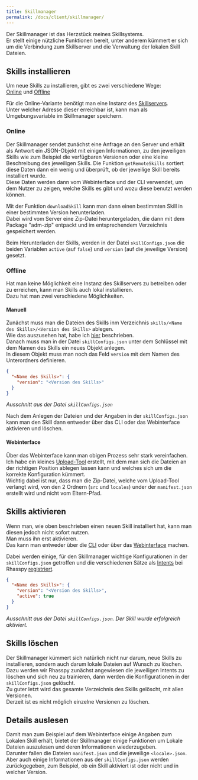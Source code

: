 ```yaml
---
title: Skillmanager
permalink: /docs/client/skillmanager/
---
```


Der Skillmanager ist das Herzstück meines Skillsystems.   
Er stellt einige nützliche Funktionen bereit, unter anderem kümmert er sich um die Verbindung zum Skillserver und die Verwaltung der lokalen Skill Dateien.  

## Skills installieren

Um neue Skills zu installieren, gibt es zwei verschiedene Wege:  
[Online](#online) und [Offline](#offline)  

Für die Online-Variante benötigt man eine Instanz des [Skillservers](./../server/skillserver.md).  
Unter welcher Adresse dieser erreichbar ist, kann man als Umgebungsvariable im Skillmanager speichern.  

### Online

Der Skillmanager sendet zunächst eine Anfrage an den Server und erhält als Antwort ein JSON-Objekt mit einigen Informationen, zu den jeweiligen Skills wie zum Beispiel die verfügbaren Versionen oder eine kleine Beschreibung des jeweiligen Skills.
Die Funktion ``getRemoteSkills`` sortiert diese Daten dann ein wenig und überprüft, ob der jeweilige Skill bereits installiert wurde.  
Diese Daten werden dann vom Webinterface und der CLI verwendet, um dem Nutzer zu zeigen, welche Skills es gibt und wozu diese benutzt werden können.  
  
Mit der Funktion ``downloadSkill`` kann man dann einen bestimmten Skill in einer bestimmten Version herunterladen.  
Dabei wird vom Server eine Zip-Datei heruntergeladen, die dann mit dem Package "adm-zip" entpackt und im entsprechendem Verzeichnis gespeichert werden.  
  
Beim Herunterladen der Skills, werden in der Datei ``skillConfigs.json`` die beiden Variablen ``active`` (auf ``false``) und ``version`` (auf die jeweilige Version) gesetzt.  


### Offline

Hat man keine Möglichkeit eine Instanz des Skillservers zu betreiben oder zu erreichen, kann man Skills auch lokal installieren.  
Dazu hat man zwei verschiedene Möglichkeiten.

#### Manuell

Zunächst muss man die Dateien des Skills inm Verzeichnis ``skills/<Name des Skills>/<Version des Skills>`` ablegen.  
Wie das auszusehen hat, habe ich [hier](./../skill/instruction.md#ordner-anlegen) beschrieben.  
Danach muss man in der Datei ``skillConfigs.json`` unter dem Schlüssel mit dem Namen des Skills ein neues Objekt anlegen.  
In diesem Objekt muss man noch das Feld ``version`` mit dem Namen des Unterordners definieren.  
````json
{
  "<Name des Skills>": {
    "version": "<Version des Skills>"
  }
}
````
*Ausschnitt aus der Datei ``skillConfigs.json``*  
  
Nach dem Anlegen der Dateien und der Angaben in der ``skillConfigs.json`` kann man den Skill dann entweder über das CLI oder das Webinterface aktivieren und löschen.  

#### Webinterface
Über das Webinterface kann man obigen Prozess sehr stark vereinfachen.  
Ich habe ein kleines [Upload-Tool](./webinterface.md#upload) erstellt, mit dem man sich die Dateien an der richtigen Position ablegen lassen kann und welches sich um die korrekte Konfiguration kümmert.  
Wichtig dabei ist nur, dass man die Zip-Datei, welche vom Upload-Tool verlangt wird, von den 2 Ordnern (``src`` und ``locales``) under der ``manifest.json`` erstellt wird und nicht vom Eltern-Pfad.  


## Skills aktivieren

Wenn man, wie oben beschrieben einen neuen Skill installiert hat, kann man diesen jedoch nicht sofort nutzen.  
Man muss ihn erst aktivieren.  
Das kann man entweder über die [CLI](./cli.md#befehle) oder über das [Webinterface](./webinterface.md#details) machen.  

Dabei werden einige, für den Skillmanager wichtige Konfigurationen in der ``skillConfigs.json`` getroffen und die verschiedenen Sätze als [Intents](./rhasspy.md#neue-intents-hinzufgen) bei Rhasspy [registriert](./rhasspy.md#rhasspy-trainieren).  

````json
{
  "<Name des Skills>": {
    "version": "<Version des Skills>",
    "active": true
  }
}
````
*Ausschnitt aus der Datei ``skillConfigs.json``. Der Skill wurde erfolgreich aktiviert.*

## Skills löschen

Der Skillmanager kümmert sich natürlich nicht nur darum, neue Skills zu installieren, sondern auch darum lokale Dateien auf Wunsch zu löschen.  
Dazu werden wir Rhasspy zunächst angewiesen die jeweiligen Intents zu löschen und sich neu zu trainieren, dann werden die Konfigurationen in der ``skillConfigs.json`` gelöscht.  
Zu guter letzt wird das gesamte Verzeichnis des Skills gelöscht, mit allen Versionen.  
Derzeit ist es nicht möglich einzelne Versionen zu löschen.  


## Details auslesen

Damit man zum Beispiel auf dem Webinterface einige Angaben zum Lokalen Skill erhält, bietet der Skillmanager einige Funktionen um Lokale Dateien auszulesen und deren Informationen wiederzugeben.  
Darunter fallen die Dateien ``manifest.json`` und die jeweilige ``<locale>.json``.  
Aber auch einige Informationen aus der ``skillConfigs.json`` werden zurückgegeben, zum Beispiel, ob ein Skill aktiviert ist oder nicht und in welcher Version.  